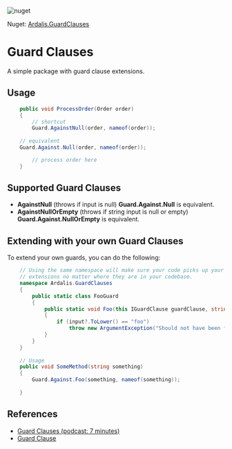 ![nuget](https://img.shields.io/nuget/dt/Ardalis.GuardClauses.svg)

Nuget: [Ardalis.GuardClauses](https://www.nuget.org/packages/Ardalis.GuardClauses)

# Guard Clauses
A simple package with guard clause extensions.

## Usage

```c#
    public void ProcessOrder(Order order)
    {
        // shortcut
        Guard.AgainstNull(order, nameof(order));
	
	// equivalent
	Guard.Against.Null(order, nameof(order));

        // process order here
    }
```

## Supported Guard Clauses

- **AgainstNull** (throws if input is null) **Guard.Against.Null** is equivalent.
- **AgainstNullOrEmpty** (throws if string input is null or empty) **Guard.Against.NullOrEmpty** is equivalent.

## Extending with your own Guard Clauses

To extend your own guards, you can do the following:

```c#
	// Using the same namespace will make sure your code picks up your 
	// extensions no matter where they are in your codebase.
	namespace Ardalis.GuardClauses
	{
		public static class FooGuard
		{
			public static void Foo(this IGuardClause guardClause, string input, string parameterName)
			{
				if (input?.ToLower() == "foo")
					throw new ArgumentException("Should not have been foo!", parameterName);
			}
		}
	}
	
	// Usage
	public void SomeMethod(string something)
	{
	    Guard.Against.Foo(something, nameof(something));
	    
	}
```

## References

- [Guard Clauses (podcast: 7 minutes)](http://www.weeklydevtips.com/004)
- [Guard Clause](http://deviq.com/guard-clause/)
